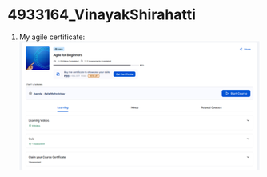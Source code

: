 # 4933164_VinayakShirahatti

1. My agile certificate: ![Agile for Beginners Certificate](https://github.com/Knight-of-Ren/4933164_VinayakShirahatti/blob/main/my_certificates/Agile_for_beginners.png?raw=true)